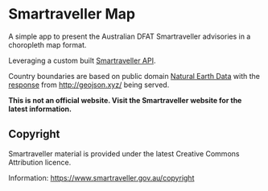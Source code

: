 # Smartraveller Map

A simple app to present the Australian DFAT Smartraveller advisories in a choropleth map format.

Leveraging a custom built [Smartraveller API](https://github.com/kevinle-1/smartraveller-map).

Country boundaries are based on public domain [Natural Earth Data](https://www.naturalearthdata.com/) with the [response](https://d2ad6b4ur7yvpq.cloudfront.net/naturalearth-3.3.0/ne_110m_admin_0_geoJsonCountries.geojson) from http://geojson.xyz/ being served.

**This is not an official website. Visit the Smartraveller website for the latest information.**

## Copyright

Smartraveller material is provided under the latest Creative Commons Attribution licence.

Information: https://www.smartraveller.gov.au/copyright
